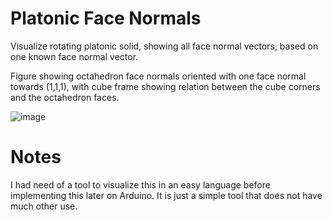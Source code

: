# Platonic Face Normals
Visualize rotating platonic solid, showing all face normal vectors, based on one known face normal vector.

Figure showing octahedron face normals oriented with one face normal towards (1,1,1), with cube frame showing relation between the cube corners and the octahedron faces. 

![image](https://user-images.githubusercontent.com/8659479/206204133-6dd262d7-2b3f-493a-bb4e-0c79769618d7.png)

# Notes
I had need of a tool to visualize this in an easy language before implementing this later on Arduino. It is just a simple tool that does not have much other use.
